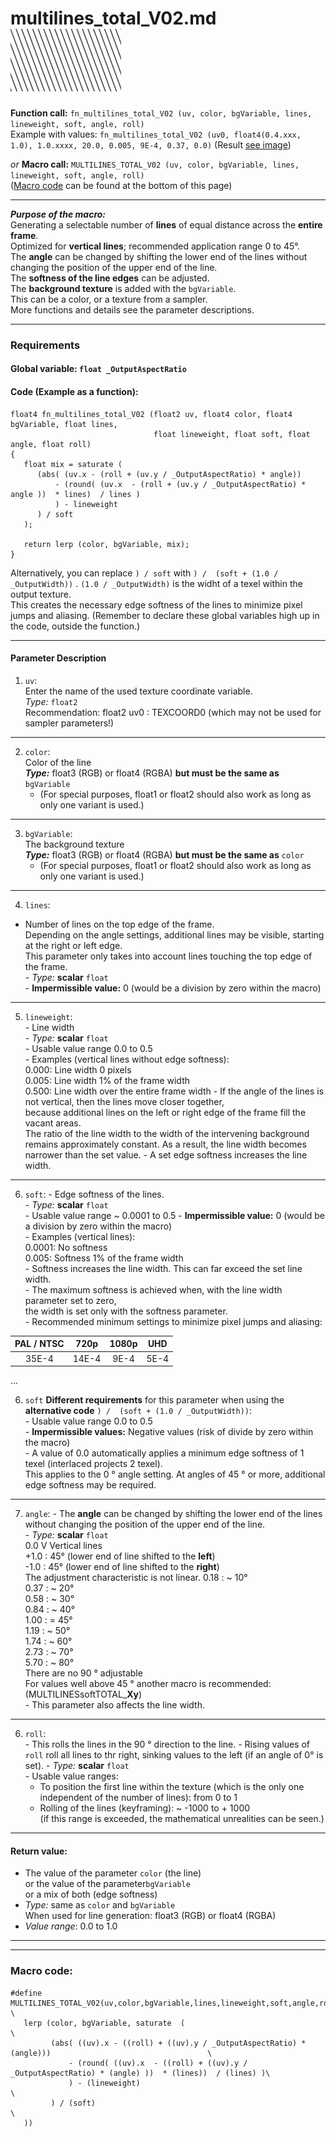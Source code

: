 # multilines_total_V02.md  [![](images/multilines_total_V02-thumbnail.png)](images/multilines_total_V02.png)

**Function call:** `fn_multilines_total_V02 (uv, color, bgVariable, lines, lineweight, soft, angle, roll)`  
Example with values: `fn_multilines_total_V02 (uv0, float4(0.4.xxx, 1.0), 1.0.xxxx, 20.0, 0.005, 9E-4, 0.37, 0.0)`
(Result [see image](images/multilines_total_V02.png))  

*or* **Macro call:** `MULTILINES_TOTAL_V02 (uv, color, bgVariable, lines, lineweight, soft, angle, roll)`  
  ([Macro code](#macro-code) can be found at the bottom of this page)

---

***Purpose of the macro:***  
Generating a selectable number of **lines** of equal distance across the **entire frame**.  
Optimized for **vertical lines**; recommended application range 0 to 45°.  
The **angle** can be changed by shifting the lower end of the lines without changing the position of the upper end of the line.  
The **softness of the line edges** can be adjusted.  
The **background texture** is added with the `bgVariable`.  
This can be a color, or a texture from a sampler.  
More functions and details see the parameter descriptions.


---

### Requirements

#### Global variable:  `float _OutputAspectRatio`

#### Code (Example as a function):
```` Code
float4 fn_multilines_total_V02 (float2 uv, float4 color, float4 bgVariable, float lines,
                                float lineweight, float soft, float angle, float roll)
{ 
   float mix = saturate (
      (abs( (uv.x - (roll + (uv.y / _OutputAspectRatio) * angle))
          - (round( (uv.x  - (roll + (uv.y / _OutputAspectRatio) * angle ))  * lines)  / lines )
          ) - lineweight
      ) / soft
   );
  
   return lerp (color, bgVariable, mix);
}
````   
Alternatively, you can replace `) / soft` with `) /  (soft + (1.0 / _OutputWidth))` .
`(1.0 / _OutputWidth)` is the widht of a texel within the output texture.  
This creates the necessary edge softness of the lines to minimize pixel jumps and aliasing.
(Remember to declare these global variables high up in the code, outside the function.)

---

#### Parameter Description  
  
   1. `uv`:  
     Enter the name of the used texture coordinate variable.  
     *Type:* `float2`  
     Recommendation: float2 uv0 : TEXCOORD0   (which may not be used for sampler parameters!)

---

  
   2. `color`:  
     Color of the line  
     ***Type:*** float3 (RGB) or float4 (RGBA) **but must be the same as** `bgVariable`  
       - (For special purposes, float1 or float2 should also work as long as only one variant is used.) 
  
---

   3. `bgVariable`:  
     The background texture  
     ***Type:*** float3 (RGB) or float4 (RGBA) **but must be the same as** `color`  
       - (For special purposes, float1 or float2 should also work as long as only one variant is used.)  
       
---

   4. `lines`:  
   - Number of lines on the top edge of the frame.  
     Depending on the angle settings, additional lines may be visible, starting at the right or left edge.  
     This parameter only takes into account lines touching the top edge of the frame.  
    - *Type:* **scalar** `float`  
    - **Impermissible value:** 0 (would be a division by zero within the macro)  

---

   5. `lineweight`:  
     - Line width  
     - *Type:* **scalar** `float`  
     - Usable value range 0.0 to 0.5  
     - Examples (vertical lines without edge softness):  
       0.000: Line width 0 pixels  
       0.005: Line width 1% of the frame width  
       0.500: Line width over the entire frame width 
     - If the angle of the lines is not vertical, then the lines move closer together,  
       because additional lines on the left or right edge of the frame fill the vacant areas.  
       The ratio of the line width to the width of the intervening background remains approximately constant. 
       As a result, the line width becomes narrower than the set value.
     - A set edge softness increases the line width.
         
---

   6. `soft`:
     - Edge softness of the lines.  
     - *Type:* **scalar** `float`  
     - Usable value range ~ 0.0001 to 0.5
     - **Impermissible value:** 0 (would be a division by zero within the macro)  
     - Examples (vertical lines):  
       0.0001: No softness  
       0.005: Softness 1% of the frame width  
     - Softness increases the line width. This can far exceed the set line width.   
     - The maximum softness is achieved when, with the line width parameter set to zero,   
       the width is set only with the softness parameter.  
     - Recommended minimum settings to minimize pixel jumps and aliasing:

  | PAL / NTSC |   720p |  1080p |  UHD  |
  |:----------:|:------:|:------:|:-----:|
  |    35E-4   | 14E-4  |  9E-4  | 5E-4  |

...
  
   6. `soft` **Different requirements** for this parameter when using the **alternative code** `) /  (soft + (1.0 / _OutputWidth))`:  
     - Usable value range 0.0 to 0.5  
     - **Impermissible values:** Negative values (risk of divide by zero within the macro)  
     - A value of 0.0 automatically applies a minimum edge softness of 1 texel (interlaced projects 2 texel).  
       This applies to the 0 ° angle setting. At angles of 45 ° or more, additional edge softness may be required.


---

  7. `angle`:
    - The **angle** can be changed by shifting the lower end of the lines  
      without changing the position of the upper end of the line.  
    - *Type:* **scalar** `float`  
      0.0 V Vertical lines  
      +1.0 : 45° (lower end of line shifted to the **left**)  
      -1.0 : 45° (lower end of line shifted to the **right**)  
      The adjustment characteristic is not linear.
      0.18 : ~ 10°  
      0.37 : ~ 20°  
      0.58 : ~ 30°  
      0.84 : ~ 40°  
      1.00 : = 45°  
      1.19 : ~ 50°  
      1.74 : ~ 60°  
      2.73 : ~ 70°  
      5.70  : ~ 80°  
      There are no 90 ° adjustable  
      For values well above 45 ° another macro is recommended: (MULTILINESsoftTOTAL_**Xy**)  
    - This parameter also affects the line width.    

---
   
   6. `roll`:  
     - This rolls the lines in the 90 ° direction to the line. 
     - Rising values of `roll` roll all lines to thr right, sinking values to the left (if an angle of 0° is set).
     - *Type:* **scalar** `float`  
     - Usable value ranges:  
       - To position the first line within the texture (which is the only one independent of the number of lines): from 0 to 1  
       - Rolling of the lines (keyframing): ~ -1000 to + 1000  
         (if this range is exceeded, the mathematical unrealities can be seen.)  


---

 #### Return value:
   - The value of the parameter `color` (the line)  
      or the value of the parameter`bgVariable`  
      or a mix of both (edge softness)  
   - *Type:* same as `color` and `bgVariable`  
     When used for line generation: float3 (RGB) or float4 (RGBA)
   - *Value range*: 0.0 to 1.0  

 
---
---


### Macro code:

```` Code
#define MULTILINES_TOTAL_V02(uv,color,bgVariable,lines,lineweight,soft,angle,roll)                             \
   lerp (color, bgVariable, saturate  (                                                                        \
         (abs( ((uv).x - ((roll) + ((uv).y / _OutputAspectRatio) * (angle)))                                   \
             - (round( ((uv).x  - ((roll) + ((uv).y / _OutputAspectRatio) * (angle) ))  * (lines))  / (lines) )\
             ) - (lineweight)                                                                                  \
         ) / (soft)                                                                                            \
   ))
````  
